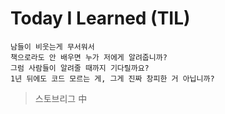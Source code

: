 # Today I Learned (TIL)

```
남들이 비웃는게 무서워서
책으로라도 안 배우면 누가 저에게 알려줍니까? 
그럼 사람들이 알려줄 때까지 기다릴까요?
1년 뒤에도 코드 모르는 게, 그게 진짜 창피한 거 아닙니까?
```

> 스토브리그 中

# 